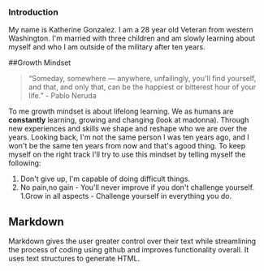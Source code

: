 ### Introduction 

My name is Katherine Gonzalez. I am a 28 year old Veteran from western Washington. I'm married with three children and am slowly learning about myself and who I am outside of the military after ten years. 

##Growth Mindset

>“Someday, somewhere — anywhere, unfailingly, you'll find yourself, and that, and only that, can be the happiest or bitterest hour of your life.” - Pablo Neruda

To me growth mindset is about lifelong learning. We as humans are **constantly** learning, growing and changing (look at madonna). Through new experiences and skills we shape and reshape who we are over the years. Looking back, I'm not the same person I was ten years ago, and I won't be the same ten years from now and that's agood thing. 
To keep myself on the right track I'll try to use this mindset by telling myself the following:

1. Don't give up, I'm capable of doing difficult things.
1. No pain,no gain - You'll never improve if you don't challenge yourself.
1.Grow in all aspects - Challenge yourself in everything you do.


## Markdown

Markdown gives the user greater control over their text while streamlining the process of coding using github and improves functionality overall. It uses text structures to generate HTML.


